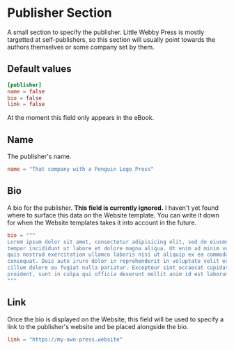 # Publisher Section

A small section to specify the publisher. Little Webby Press is mostly targetted at self-publishers, so this section will usually point towards the authors themselves or some company set by them.

## Default values

```toml
[publisher]
name = false
bio = false
link = false
```

At the moment this field only appears in the eBook.

## Name

The publisher's name.

```toml
name = "That company with a Penguin Logo Press"
```

## Bio

A bio for the publisher. **This field is currently ignored.** I haven't yet found where to surface this data on the Website template. You can write it down for when the Website templates takes it into account in the future.

```toml
bio = """
Lorem ipsum dolor sit amet, consectetur adipisicing elit, sed do eiusmod
tempor incididunt ut labore et dolore magna aliqua. Ut enim ad minim veniam,
quis nostrud exercitation ullamco laboris nisi ut aliquip ex ea commodo
consequat. Duis aute irure dolor in reprehenderit in voluptate velit esse
cillum dolore eu fugiat nulla pariatur. Excepteur sint occaecat cupidatat non
proident, sunt in culpa qui officia deserunt mollit anim id est laborum.
"""
```

## Link

Once the bio is displayed on the Website, this field will be used to specify a link to the publisher's website and be placed alongside the bio.

```toml
link = "https://my-own-press.website"
```

